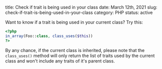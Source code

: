 title: Check if trait is being used in your class
date: March 12th, 2021
slug: check-if-trait-is-being-used-in-your-class
category: PHP
status: active

Want to know if a trait is being used in your current class? Try this:
```php
<?php
in_array(Foo::class, class_uses($this))
?>
```

By any chance, if the current class is inherited, please note that the `class_uses()` method will only return the list of traits used by the current class and won't include any traits of it's parent class.